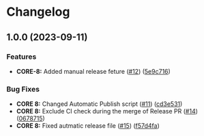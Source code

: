 # Changelog

## 1.0.0 (2023-09-11)


### Features

* **CORE-8:** Added manual release feture ([#12](https://github.com/Shanaka11/FTD_Core/issues/12)) ([5e9c716](https://github.com/Shanaka11/FTD_Core/commit/5e9c716b4b6225cfdb69bd454330b0f14fb411e0))


### Bug Fixes

* **CORE 8:** Changed Automatic Publish script ([#11](https://github.com/Shanaka11/FTD_Core/issues/11)) ([cd3e531](https://github.com/Shanaka11/FTD_Core/commit/cd3e5316c0dd1d19f81f833dd286fd50f8f477e4))
* **CORE 8:** Exclude CI check during the merge of Release PR ([#14](https://github.com/Shanaka11/FTD_Core/issues/14)) ([0678715](https://github.com/Shanaka11/FTD_Core/commit/0678715a1affea1ec4e1445f7307e504bbbf10f4))
* **CORE 8:** Fixed autmatic release file ([#15](https://github.com/Shanaka11/FTD_Core/issues/15)) ([f57d4fa](https://github.com/Shanaka11/FTD_Core/commit/f57d4fa8e358a6c2689a8123d29ff2fc4f2a5d3e))
